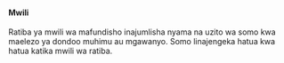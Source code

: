 #### Mwili

Ratiba ya mwili wa mafundisho inajumlisha nyama na uzito wa somo kwa maelezo ya dondoo muhimu au mgawanyo. Somo linajengeka hatua kwa hatua katika mwili wa ratiba. 

